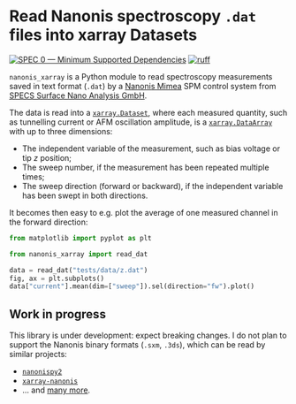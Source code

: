 # Read Nanonis spectroscopy `.dat` files into xarray Datasets

[![SPEC 0 — Minimum Supported Dependencies](https://img.shields.io/badge/SPEC-0-green?labelColor=%23004811&color=%235CA038)](https://scientific-python.org/specs/spec-0000/)
[![ruff](https://img.shields.io/endpoint?url=https://raw.githubusercontent.com/astral-sh/ruff/main/assets/badge/format.json)](https://github.com/astral-sh/ruff)

`nanonis_xarray` is a Python module to read spectroscopy measurements saved in text
format (`.dat`) by a [Nanonis Mimea](https://www.specs-group.com/nanonis/products/mimea/)
SPM control system from [SPECS Surface Nano Analysis GmbH](https://www.specs-group.com/).

The data is read into a [`xarray.Dataset`](https://docs.xarray.dev/en/stable/getting-started-guide/why-xarray.html#core-data-structures), where each measured quantity, such as tunnelling current or AFM oscillation amplitude, is a [`xarray.DataArray`](https://docs.xarray.dev/en/stable/user-guide/data-structures.html#dataarray) with up to three dimensions:

* The independent variable of the measurement, such as bias voltage or tip $z$ position;
* The sweep number, if the measurement has been repeated multiple times;
* The sweep direction (forward or backward), if the independent variable has been swept in both directions.

It becomes then easy to e.g. plot the average of one measured channel in the forward direction:

```python
from matplotlib import pyplot as plt

from nanonis_xarray import read_dat

data = read_dat("tests/data/z.dat")
fig, ax = plt.subplots()
data["current"].mean(dim=["sweep"]).sel(direction="fw").plot()
```

## Work in progress

This library is under development: expect breaking changes. I do not plan to support the Nanonis binary formats (`.sxm`, `.3ds`), which can be read by similar projects:

* [`nanonispy2`](https://github.com/ceds92/nanonispy2)
* [`xarray-nanonis`](https://github.com/John3859/xarray-nanonis)
* ... and [many more](https://pypi.org/search/?q=nanonis).
